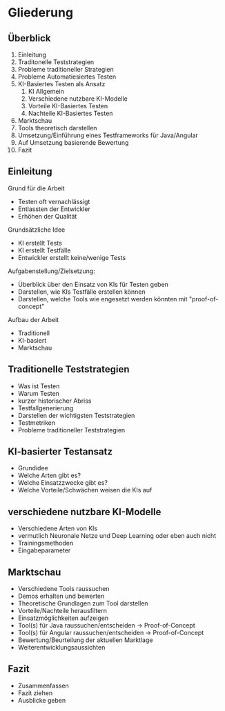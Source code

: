 # Gliederung
## Überblick

1. Einleitung
2. Traditonelle Teststrategien
  1. Probleme traditioneller Strategien
  2. Probleme Automatiesiertes Testen
3. KI-Basiertes Testen als Ansatz
   1. KI Allgemein
   2. Verschiedene nutzbare KI-Modelle
   3. Vorteile KI-Basiertes Testen
   4. Nachteile KI-Basiertes Testen
4. Marktschau
  3. Tools theoretisch darstellen
  4. Umsetzung/Einführung eines Testframeworks für Java/Angular
  5. Auf Umsetzung basierende Bewertung
5. Fazit

## Einleitung
Grund für die Arbeit
* Testen oft vernachlässigt
* Entlassten der Entwickler
* Erhöhen der Qualität

Grundsätzliche Idee
* KI erstellt Tests
* KI erstellt Testfälle
* Entwickler erstellt keine/wenige Tests

Aufgabenstellung/Zielsetzung:
* Überblick über den Einsatz von KIs für Testen geben
* Darstellen, wie KIs Testfälle erstellen können
* Darstellen, welche Tools wie engesetzt werden könnten mit "proof-of-concept"

Aufbau der Arbeit
* Traditionell
* KI-basiert
* Marktschau

## Traditionelle Teststrategien
* Was ist Testen
* Warum Testen
* kurzer historischer Abriss
* Testfallgenerierung
* Darstellen der wichtigsten Teststrategien
* Testmetriken
* Probleme traditioneller Teststrategien

## KI-basierter Testansatz
* Grundidee
* Welche Arten gibt es?
* Welche Einsatzzwecke gibt es?
* Welche Vorteile/Schwächen weisen die KIs auf

## verschiedene nutzbare KI-Modelle
* Verschiedene Arten von KIs
* vermutlich Neuronale Netze und Deep Learning oder eben auch nicht
* Trainingsmethoden
* Eingabeparameter

## Marktschau
* Verschiedene Tools raussuchen
* Demos erhalten und bewerten
* Theoretische Grundlagen zum Tool darstellen
* Vorteile/Nachteile herausfiltern
* Einsatzmöglichkeiten aufzeigen
* Tool(s) für Java raussuchen/entscheiden -> Proof-of-Concept
* Tool(s) für Angular raussuchen/entscheiden -> Proof-of-Concept
* Bewertung/Beurteilung der aktuellen Marktlage
* Weiterentwicklungsaussichten

## Fazit
* Zusammenfassen
* Fazit ziehen
* Ausblicke geben
